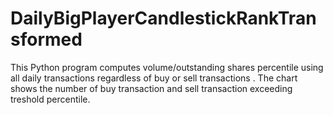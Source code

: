 # DailyBigPlayerCandlestickRankTransformed
 This Python program computes volume/outstanding shares percentile using all daily transactions regardless of buy or sell transactions . The chart shows the number of buy transaction and sell transaction exceeding treshold percentile.
